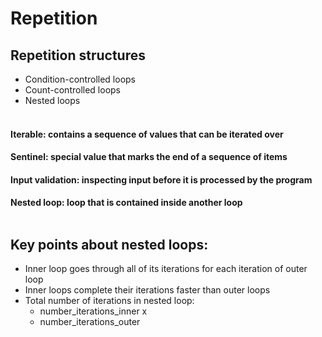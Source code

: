# Repetition 

## Repetition structures
* Condition-controlled loops
* Count-controlled loops
* Nested loops
 </br> </br>

#### Iterable: contains a sequence of values that can be iterated over </br>
#### Sentinel: special value that marks the end of a sequence of items </br>
#### Input validation: inspecting input before it is processed by the program </br>
#### Nested loop: loop that is contained inside another loop </br> </br>

## Key points about nested loops: </br>
- Inner loop goes through all of its iterations for each iteration of outer loop </br>
- Inner loops complete their iterations faster than outer loops </br>
- Total number of iterations in nested loop:   	 </br>
  - number_iterations_inner  x  </br> 
  - number_iterations_outer </br>
